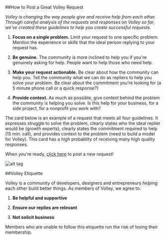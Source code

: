 ##How to Post a Great Volley Request

*Volley is changing the way people give and receive help from each other. Through careful analysis of the requests and responses on Volley so far, we've created these guidelines to help you create successful requests.* 

1. **Focus on a single problem.**
Limit your request to one specific problem. Mention the experience or skills that the ideal person replying to your request has.   
2. **Be genuine.** 
The community is more inclined to help you if you're genuinely asking for help. People want to help those who need help.  

3. **Make your request actionable.**
Be clear about how the community can help you. Tell the community what we can do as repliers to help you solve your problem. Be clear about the commitment you’re looking for (a 5 minute phone call or a quick response?)

4. **Provide context.**
As much as possible, give context behind the problem the community is helping you solve.  Is this help for your business, for a side project, for a nonprofit you work with? 

The card below is an example of a request that meets all four guidelines. It expresses struggle to solve the problem, clearly states who the ideal replier would be (growth experts), clearly states the commitment required to help (15 min. call), and provides context to the problem (need to build a model for Volley).  This card has a high probablity of receiving many high quality responses.

When you're ready, [click here](http://volley.works/home#create) to post a new request!

![alt tag](http://i.imgur.com/OJfxPp0.png?1)

##Volley Etiquette 

Volley is a community of developers, designers and entrepreneurs *helping* each other build better things. As members of Volley, we agree to: 

1. **Be helpful and supportive**

2. **Ensure our replies are relevant**

3. **Not solicit business**

Members who are unable to follow this etiquette run the risk of losing their membership.  
